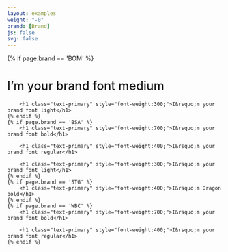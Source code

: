 ```yaml
---
layout: examples
weight: "-0"
brand: [Brand]
js: false
svg: false
---
```


<div>
	{% if page.brand == 'BOM' %}
		<h1 class="text-primary" style="font-weight:500;">I&rsquo;m your brand font medium</h1>

		<h1 class="text-primary" style="font-weight:300;">I&rsquo;m your brand font light</h1>
	{% endif %}
	{% if page.brand == 'BSA' %}
		<h1 class="text-primary" style="font-weight:700;">I&rsquo;m your brand font bold</h1>

		<h1 class="text-primary" style="font-weight:400;">I&rsquo;m your brand font regular</h1>

		<h1 class="text-primary" style="font-weight:300;">I&rsquo;m your brand font light</h1>
	{% endif %}
	{% if page.brand == 'STG' %}
		<h1 class="text-primary" style="font-weight:400;">I&rsquo;m Dragon bold</h1>
	{% endif %}
	{% if page.brand == 'WBC' %}
		<h1 class="text-primary" style="font-weight:700;">I&rsquo;m your brand font bold</h1>

		<h1 class="text-primary" style="font-weight:400;">I&rsquo;m your brand font regular</h1>
	{% endif %}
</div>